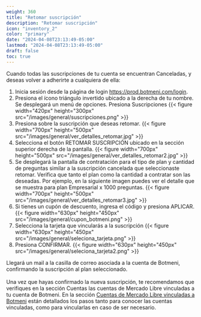 ```yaml
---
weight: 360
title: "Retomar suscripción"
description: "Retomar suscripción"
icon: "inventory_2"
color: "primary"
date: "2024-04-08T23:13:49-05:00"
lastmod: "2024-04-08T23:13:49-05:00"
draft: false
toc: true
---
```

Cuando todas las suscripciones de tu cuenta se encuentran Canceladas, y deseas volver a adherirte a cualquiera de ella:
1. Inicia sesión desde la página de login  <https://prod.botmeni.com/login>.
2. Presiona el ícono triángulo invertido ubicado a la derecha de tu nombre. Se desplegará un menú de opciones. Presiona Suscripciones
{{< figure width="420px" height="300px" src="/images/general/suscripciones.png" >}} 
3. Presiona sobre la suscripción que deseas retomar. 
{{< figure width="700px" height="500px" src="/images/general/ver_detalles_retomar.jpg" >}} 
4. Selecciona el botón RETOMAR SUSCRIPCIÓN ubicado en la sección superior derecha de la pantalla.
{{< figure width="700px" height="500px" src="/images/general/ver_detalles_retomar2.jpg" >}} 
5. Se desplegará la pantalla de contratación para el tipo de plan y cantidad de preguntas similar a la suscripción cancelada que seleccionaste retomar. Verifica que tanto el plan como la cantidad a contratar son las deseadas. Por ejemplo, en la siguiente imagen puedes ver el detalle que se muestra para plan Empresarial x 1000 preguntas.
{{< figure width="700px" height="500px" src="/images/general/ver_detalles_retomar3.jpg" >}} 
6. Si tienes un cupón de descuento, ingresa el código y presiona APLICAR.
{{< figure width="630px" height="450px" src="/images/general/cupon_botmeni.png" >}}
7. Selecciona la tarjeta que vincularás a la suscripción 
{{< figure width="630px" height="450px" src="/images/general/seleciona_tarjeta.png" >}}
8. Presiona CONFIRMAR.
{{< figure width="630px" height="450px" src="/images/general/seleciona_tarjeta2.png" >}}

Llegará un mail a la casilla de correo asociada a la cuenta de Botmeni, confirmando la suscripción al plan seleccionado.<br></br>
Una vez que hayas confirmado la nueva suscripción, te recomendamos que verifiques en la sección Cuentas las cuentas de Mercado Libre vinculadas a tu cuenta de Botmeni. En la sección [Cuentas de Mercado Libre vinculadas a Botmeni](../../Personaliza_tu_cuenta_de_botmeni/Cuentas_de_Mercado_Libre/Cuentas_ML.md) están detallados los pasos tanto para conocer las cuentas vinculadas, como para vincularlas en caso de ser necesario.<br></br>
<br></br>
